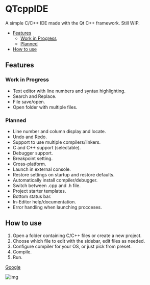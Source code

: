 # QTcppIDE
A simple C/C++ IDE made with the Qt C++ framework.
Still WIP.

<!-- TOC -->
- [Features](#features)
    - [Work in Progress](#work-in-progress)
    - [Planned](#planned)
- [How to use](#how-to-use)
<!-- /TOC -->

## Features

### Work in Progress
- Text editor with line numbers and syntax highlighting.
- Search and Replace.
- File save/open.
- Open folder with multiple files.

### Planned
- Line number and column display and locate.
- Undo and Redo.
- Support to use multiple compilers/linkers.
- C and C++ support (selectable).
- Debugger support.
- Breakpoint setting.
- Cross-platform.
- Launch in external console.
- Restore settings on startup and restore defaults.
- Automatically install compiler/debugger.
- Switch between .cpp and .h file.
- Project starter templates.
- Bottom status bar.
- In-Editor help/documentation.
- Error handling when launching procceses.


## How to use
1. Open a folder containing C/C++ files or create a new project.
2. Choose which file to edit with the sidebar, edit files as needed.
3. Configure compiler for your OS, or just pick from preset.
4. Compile.
5. Run.

[Google](http://www.google.com)

![img](../doc/duck.png)
